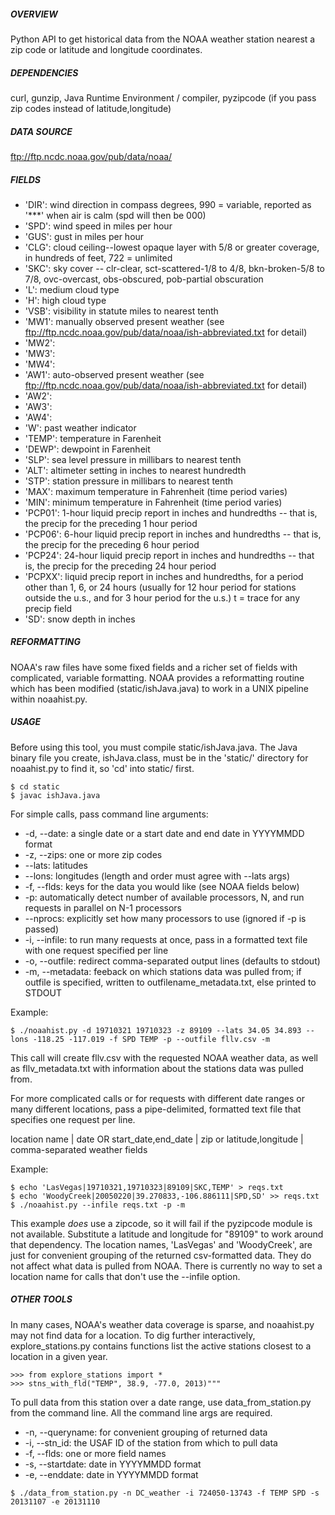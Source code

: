 ##### OVERVIEW 
Python API to get historical data from the NOAA weather station nearest a zip code or latitude and longitude coordinates. 

##### DEPENDENCIES 
curl, gunzip, Java Runtime Environment / compiler, pyzipcode (if you pass zip codes instead of latitude,longitude)

##### DATA SOURCE 
ftp://ftp.ncdc.noaa.gov/pub/data/noaa/  

##### FIELDS
* 'DIR':   wind direction in compass degrees, 990 = variable, reported as '***' when air is calm (spd will then be 000)
* 'SPD':   wind speed in miles per hour 
* 'GUS':   gust in miles per hour 
* 'CLG':   cloud ceiling--lowest opaque layer with 5/8 or greater coverage, in hundreds of feet, 722 = unlimited 
* 'SKC':   sky cover -- clr-clear, sct-scattered-1/8 to 4/8, bkn-broken-5/8 to 7/8, ovc-overcast, obs-obscured, pob-partial obscuration
* 'L':     medium cloud type
* 'H':     high cloud type
* 'VSB':   visibility in statute miles to nearest tenth
* 'MW1':   manually observed present weather (see ftp://ftp.ncdc.noaa.gov/pub/data/noaa/ish-abbreviated.txt for detail)
* 'MW2': 
* 'MW3': 
* 'MW4': 
* 'AW1':   auto-observed present weather (see ftp://ftp.ncdc.noaa.gov/pub/data/noaa/ish-abbreviated.txt for detail)
* 'AW2': 
* 'AW3': 
* 'AW4': 
* 'W':     past weather indicator
* 'TEMP':  temperature in Farenheit
* 'DEWP':  dewpoint in Farenheit
* 'SLP':   sea level pressure in millibars to nearest tenth
* 'ALT':   altimeter setting in inches to nearest hundredth
* 'STP':   station pressure in millibars to nearest tenth
* 'MAX':   maximum temperature in Fahrenheit (time period varies)
* 'MIN':   minimum temperature in Fahrenheit (time period varies)
* 'PCP01': 1-hour liquid precip report in inches and hundredths -- that is, the precip for the preceding 1 hour period
* 'PCP06': 6-hour liquid precip report in inches and hundredths -- that is, the precip for the preceding 6 hour period
* 'PCP24': 24-hour liquid precip report in inches and hundredths -- that is, the precip for the preceding 24 hour period
* 'PCPXX': liquid precip report in inches and hundredths, for a period other than 1, 6, or 24 hours (usually for 12 hour period for stations outside the u.s., and for 3 hour period for the u.s.) t = trace for any precip field
* 'SD':    snow depth in inches

##### REFORMATTING 
NOAA's raw files have some fixed fields and a richer set of fields with complicated, variable formatting.  NOAA provides a reformatting routine which has been modified (static/ishJava.java) to work in a UNIX pipeline within noaahist.py.

##### USAGE
Before using this tool, you must compile static/ishJava.java.  The Java binary file you create, ishJava.class, must be in the 'static/' directory for noaahist.py to find it, so 'cd' into static/ first.

```
$ cd static
$ javac ishJava.java
```

For simple calls, pass command line arguments:

* -d, --date: a single date or a start date and end date in YYYYMMDD format
* -z, --zips: one or more zip codes
* --lats: latitudes
* --lons: longitudes (length and order must agree with --lats args)
* -f, --flds: keys for the data you would like (see NOAA fields below)
* -p: automatically detect number of available processors, N, and run requests in parallel on N-1 processors
* --nprocs: explicitly set how many processors to use (ignored if -p is passed)
* -i, --infile: to run many requests at once, pass in a formatted text file with one request specified per line 
* -o, --outfile: redirect comma-separated output lines (defaults to stdout)
* -m, --metadata: feeback on which stations data was pulled from; if outfile is specified, written to outfilename_metadata.txt, else printed to STDOUT

Example:
```
$ ./noaahist.py -d 19710321 19710323 -z 89109 --lats 34.05 34.893 --lons -118.25 -117.019 -f SPD TEMP -p --outfile fllv.csv -m
```

This call will create fllv.csv with the requested NOAA weather data, as well as fllv_metadata.txt with information about the stations data was pulled from.

For more complicated calls or for requests with different date ranges or many different locations, pass a pipe-delimited, formatted text file that specifies one request per line. 

location name | date OR start_date,end_date | zip or latitude,longitude | comma-separated weather fields

Example:
```
$ echo 'LasVegas|19710321,19710323|89109|SKC,TEMP' > reqs.txt
$ echo 'WoodyCreek|20050220|39.270833,-106.886111|SPD,SD' >> reqs.txt
$ ./noaahist.py --infile reqs.txt -p -m
```

This example *does* use a zipcode, so it will fail if the pyzipcode module is not available.  Substitute a latitude and longitude for "89109" to work around that dependency. The location names, 'LasVegas' and 'WoodyCreek', are just for convenient grouping of the returned csv-formatted data.  They do not affect what data is pulled from NOAA.  There is currently no way to set a location name for calls that don't use the --infile option.

##### OTHER TOOLS
In many cases, NOAA's weather data coverage is sparse, and noaahist.py may not find data for a location.  To dig further interactively, explore_stations.py contains functions list the active stations closest to a location in a given year.

```
>>> from explore_stations import *
>>> stns_with_fld("TEMP", 38.9, -77.0, 2013)"""
```

To pull data from this station over a date range, use data_from_station.py from the command line.  All the command line args are required.

* -n, --queryname: for convenient grouping of returned data
* -i, --stn_id: the USAF ID of the station from which to pull data
* -f, --flds: one or more field names
* -s, --startdate: date in YYYYMMDD format
* -e, --enddate: date in YYYYMMDD format

```
$ ./data_from_station.py -n DC_weather -i 724050-13743 -f TEMP SPD -s 20131107 -e 20131110
```